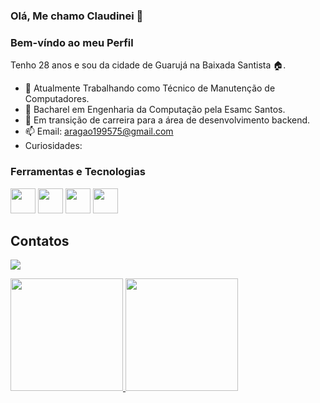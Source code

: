 ### Olá, Me chamo Claudinei 👋
### Bem-víndo ao meu Perfil

Tenho 28 anos e sou da cidade de Guarujá na Baixada Santista :house:.

- 🔭 Atualmente Trabalhando como Técnico de Manutenção de Computadores.
- :school: Bacharel em Engenharia da Computação pela Esamc Santos.
- 🌱 Em transição de carreira para a área de desenvolvimento backend. 
- 📫 Email: aragao199575@gmail.com
- Curiosidades: 

### Ferramentas e Tecnologias

<img src="https://cdn.jsdelivr.net/gh/devicons/devicon/icons/javascript/javascript-original.svg" width="40" height="40" /> <img src="https://cdn.jsdelivr.net/gh/devicons/devicon/icons/nodejs/nodejs-original.svg" width="40" height="40" /> <img src="https://cdn.jsdelivr.net/gh/devicons/devicon/icons/postgresql/postgresql-original-wordmark.svg" width="40" height="40" /> <img src="https://cdn.jsdelivr.net/gh/devicons/devicon/icons/typescript/typescript-original.svg" width="40" height="40" />

## Contatos

<a href="https://www.linkedin.com/in/claudinei-aragão-553011284" target="_blank"><img loading="lazy" src="https://img.shields.io/badge/-LinkedIn-%230077B5?style=for-the-badge&logo=linkedin&logoColor=white" target="_blank"></a>

<div>
<a href="https://github.com/ItsDinei">
<img loading="lazy" height="180em" src="https://github-readme-stats.vercel.app/api/top-langs/?username=ItsDinei&layout=compact&langs_count=7&theme=dracula"/>
<img loading="lazy" height="180em" src="https://github-readme-stats.vercel.app/api?username=ItsDinei&show_icons=true&theme=dracula&include_all_commits=true&count_private=true"/>
</div>





